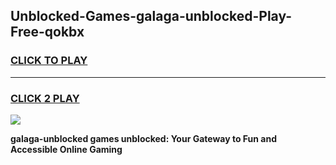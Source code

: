 
## Unblocked-Games-galaga-unblocked-Play-Free-qokbx
<h3>
<a href="https://premium76.site?title=galaga-unblocked&ref=18A1">CLICK TO PLAY</a></h3>
<hr>

<h3>
<a href="https://premium76.site?title=galaga-unblocked&ref=18A1">CLICK 2 PLAY</a>
  
</h3>

<a href="https://premium76.site?title=galaga-unblocked&ref=18A1"><img src="https://clearcache.store/games.png"></a>


**galaga-unblocked games unblocked: Your Gateway to Fun and Accessible Online Gaming**
